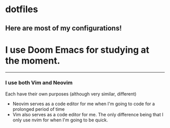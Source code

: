 # dotfiles

## Here are most of my configurations!

# I use Doom Emacs for studying at the moment.
---
### I use both Vim and Neovim

Each have their own purposes (although very similar, different)
- Neovim serves as a code editor for me when I'm going to code for a prolonged period of time
- Vim also serves as a code editor for me. The only difference being that I only use nvim for when I'm going to be quick.

